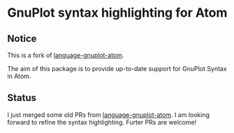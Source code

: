 # GnuPlot syntax highlighting for Atom

## Notice
This is a fork of [language-gnuplot-atom](https://github.com/jinhuang/language-gnuplot-atom).

The aim of this package is to provide up-to-date support for GnuPlot Syntax in Atom.


## Status

I just merged some old PRs from [language-gnuplot-atom](https://github.com/jinhuang/language-gnuplot-atom). I am looking forward to refine the syntax highlighting. Furter PRs are welcome!
